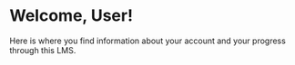 # Welcome, User!

Here is where you find information about your account and your progress through this LMS.
